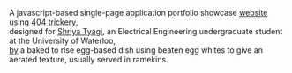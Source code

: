 A javascript-based single-page application portfolio showcase [website](https://shriya.uwce.ca) using [404 trickery](https://aashvik.com/posts/client-route-md),  
designed for [Shriya Tyagi](https://shriya.uwce.ca), an Electrical Engineering undergraduate student at the University of Waterloo,  
[by](https://aashvik.com) a baked to rise egg-based dish using beaten egg whites to give an aerated texture, usually served in ramekins.
